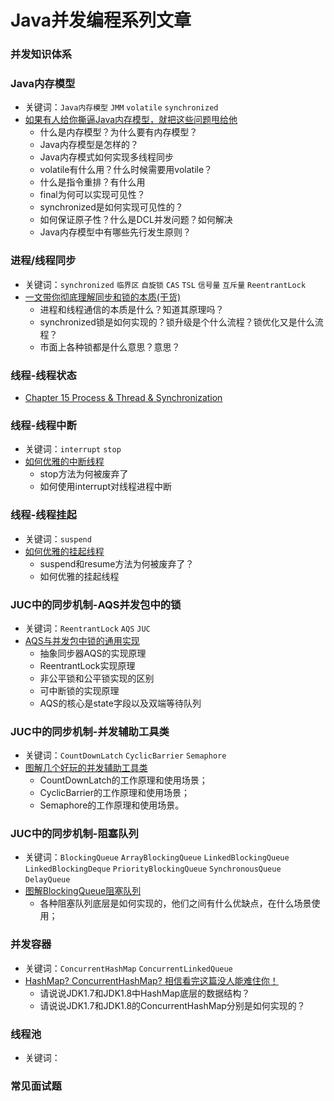# Java并发编程系列文章

### 并发知识体系



### Java内存模型

- 关键词：`Java内存模型` `JMM` `volatile` `synchronized`
- [如果有人给你撕逼Java内存模型，就把这些问题甩给他](https://www.itzhai.com/cpj/how-the-java-memory-model-works.html)
  - 什么是内存模型？为什么要有内存模型？
  - Java内存模型是怎样的？
  - Java内存模式如何实现多线程同步
  - volatile有什么用？什么时候需要用volatile？
  - 什么是指令重排？有什么用
  - final为何可以实现可见性？
  - synchronized是如何实现可见性的？
  - 如何保证原子性？什么是DCL并发问题？如何解决
  - Java内存模型中有哪些先行发生原则？

### 进程/线程同步
- 关键词：`synchronized` `临界区` `自旋锁` `CAS` `TSL` `信号量` `互斥量` `ReentrantLock`
- [一文带你彻底理解同步和锁的本质(干货)](https://www.itzhai.com/cpj/process-synchronization-and-lock.html)
  - 进程和线程通信的本质是什么？知道其原理吗？
  - synchronized锁是如何实现的？锁升级是个什么流程？锁优化又是什么流程？
  - 市面上各种锁都是什么意思？意思？

### 线程-线程状态
- [Chapter 15 Process & Thread & Synchronization](https://www.zybuluo.com/gone/note/35572)

### 线程-线程中断
- 关键词：`interrupt` `stop`
- [如何优雅的中断线程](https://www.itzhai.com/cpj/how-to-interrupt-threads-gracefully.html)
  - stop方法为何被废弃了
  - 如何使用interrupt对线程进程中断

### 线程-线程挂起
- 关键词：`suspend`
- [如何优雅的挂起线程](https://www.itzhai.com/cpj/how-to-suspend-threads-gracefully.html)
  - suspend和resume方法为何被废弃了？
  - 如何优雅的挂起线程

### JUC中的同步机制-AQS并发包中的锁
- 关键词：`ReentrantLock` `AQS` `JUC`
- [AQS与并发包中锁的通用实现](https://www.itzhai.com/cpj/aqs-and-lock-implementation-in-concurrent-packages.html)
  - 抽象同步器AQS的实现原理
  - ReentrantLock实现原理
  - 非公平锁和公平锁实现的区别
  - 可中断锁的实现原理
  - AQS的核心是state字段以及双端等待队列

### JUC中的同步机制-并发辅助工具类
- 关键词：`CountDownLatch` `CyclicBarrier` `Semaphore`
- [图解几个好玩的并发辅助工具类](https://www.itzhai.com/cpj/graphical-several-fun-concurrent-helper-classes.html)
  - CountDownLatch的工作原理和使用场景；
  - CyclicBarrier的工作原理和使用场景；
  - Semaphore的工作原理和使用场景。

### JUC中的同步机制-阻塞队列
- 关键词：`BlockingQueue` `ArrayBlockingQueue` `LinkedBlockingQueue` `LinkedBlockingDeque` `PriorityBlockingQueue` `SynchronousQueue` `DelayQueue`
- [图解BlockingQueue阻塞队列](https://www.itzhai.com/cpj/graphical-blocking-queue.html)
  - 各种阻塞队列底层是如何实现的，他们之间有什么优缺点，在什么场景使用；

### 并发容器

* 关键词：`ConcurrentHashMap` `ConcurrentLinkedQueue`
* [HashMap? ConcurrentHashMap? 相信看完这篇没人能难住你！](https://crossoverjie.top/2018/07/23/java-senior/ConcurrentHashMap/)
  * 请说说JDK1.7和JDK1.8中HashMap底层的数据结构？
  * 请说说JDK1.7和JDK1.8的ConcurrentHashMap分别是如何实现的？


### 线程池

* 关键词：

### 常见面试题

